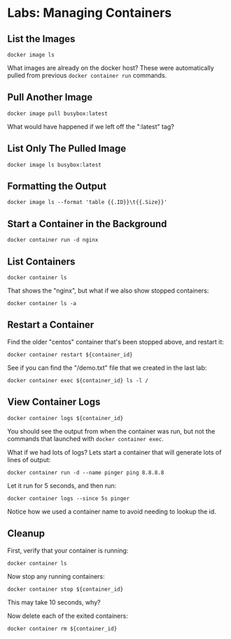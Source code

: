 # Labs: Managing Containers

## List the Images

```
docker image ls
```

What images are already on the docker host? These were automatically pulled
from previous `docker container run` commands.

## Pull Another Image

```
docker image pull busybox:latest
```

What would have happened if we left off the ":latest" tag?

## List Only The Pulled Image

```
docker image ls busybox:latest
```

## Formatting the Output

```
docker image ls --format 'table {{.ID}}\t{{.Size}}'
```

## Start a Container in the Background

```
docker container run -d nginx
```

## List Containers

```
docker container ls
```

That shows the "nginx", but what if we also show stopped containers:

```
docker container ls -a
```

## Restart a Container

Find the older "centos" container that's been stopped above, and restart it:

```
docker container restart ${container_id}
```

See if you can find the "/demo.txt" file that we created in the last lab:

```
docker container exec ${container_id} ls -l /
```

## View Container Logs

```
docker container logs ${container_id}
```

You should see the output from when the container was run, but not the commands
that launched with `docker container exec`.

What if we had lots of logs? Lets start a container that will generate
lots of lines of output:

```
docker container run -d --name pinger ping 8.8.8.8
```

Let it run for 5 seconds, and then run:

```
docker container logs --since 5s pinger
```

Notice how we used a container name to avoid needing to lookup the id.

## Cleanup

First, verify that your container is running:

```
docker container ls
```

Now stop any running containers:

```
docker container stop ${container_id}
```

This may take 10 seconds, why?

Now delete each of the exited containers:

```
docker container rm ${container_id}
```



